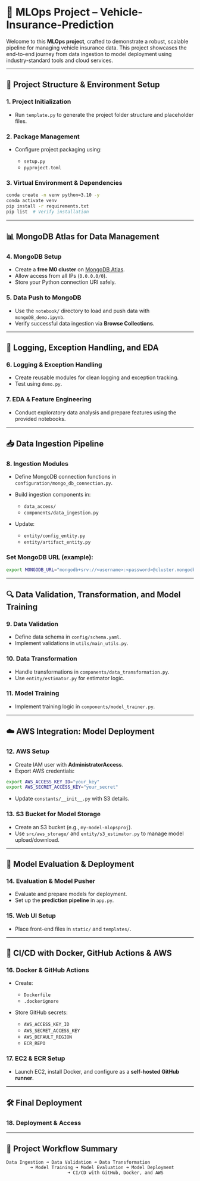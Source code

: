 # 🚗 MLOps Project – Vehicle-Insurance-Prediction

Welcome to this **MLOps project**, crafted to demonstrate a robust, scalable pipeline for managing vehicle insurance data. This project showcases the end-to-end journey from data ingestion to model deployment using industry-standard tools and cloud services.


---

## 📁 Project Structure & Environment Setup

### 1. Project Initialization

* Run `template.py` to generate the project folder structure and placeholder files.

### 2. Package Management

* Configure project packaging using:

  * `setup.py`
  * `pyproject.toml`

### 3. Virtual Environment & Dependencies

```bash
conda create -n venv python=3.10 -y
conda activate venv
pip install -r requirements.txt
pip list  # Verify installation
```

---

## 📊 MongoDB Atlas for Data Management

### 4. MongoDB Setup

* Create a **free M0 cluster** on [MongoDB Atlas](https://www.mongodb.com/cloud/atlas).
* Allow access from all IPs (`0.0.0.0/0`).
* Store your Python connection URI safely.

### 5. Data Push to MongoDB

* Use the `notebook/` directory to load and push data with `mongoDB_demo.ipynb`.
* Verify successful data ingestion via **Browse Collections**.

---

## 🧰 Logging, Exception Handling, and EDA

### 6. Logging & Exception Handling

* Create reusable modules for clean logging and exception tracking.
* Test using `demo.py`.

### 7. EDA & Feature Engineering

* Conduct exploratory data analysis and prepare features using the provided notebooks.

---

## 📥 Data Ingestion Pipeline

### 8. Ingestion Modules

* Define MongoDB connection functions in `configuration/mongo_db_connection.py`.
* Build ingestion components in:

  * `data_access/`
  * `components/data_ingestion.py`
* Update:

  * `entity/config_entity.py`
  * `entity/artifact_entity.py`

### Set MongoDB URL (example):

```bash
export MONGODB_URL="mongodb+srv://<username>:<password>@cluster.mongodb.net/..."
```

---

## 🔍 Data Validation, Transformation, and Model Training

### 9. Data Validation

* Define data schema in `config/schema.yaml`.
* Implement validations in `utils/main_utils.py`.

### 10. Data Transformation

* Handle transformations in `components/data_transformation.py`.
* Use `entity/estimator.py` for estimator logic.

### 11. Model Training

* Implement training logic in `components/model_trainer.py`.

---

## ☁️ AWS Integration: Model Deployment

### 12. AWS Setup

* Create IAM user with **AdministratorAccess**.
* Export AWS credentials:

```bash
export AWS_ACCESS_KEY_ID="your_key"
export AWS_SECRET_ACCESS_KEY="your_secret"
```

* Update `constants/__init__.py` with S3 details.

### 13. S3 Bucket for Model Storage

* Create an S3 bucket (e.g., `my-model-mlopsproj`).
* Use `src/aws_storage/` and `entity/s3_estimator.py` to manage model upload/download.

---

## 🚀 Model Evaluation & Deployment

### 14. Evaluation & Model Pusher

* Evaluate and prepare models for deployment.
* Set up the **prediction pipeline** in `app.py`.

### 15. Web UI Setup

* Place front-end files in `static/` and `templates/`.

---

## 🔄 CI/CD with Docker, GitHub Actions & AWS

### 16. Docker & GitHub Actions

* Create:

  * `Dockerfile`
  * `.dockerignore`
* Store GitHub secrets:

  * `AWS_ACCESS_KEY_ID`
  * `AWS_SECRET_ACCESS_KEY`
  * `AWS_DEFAULT_REGION`
  * `ECR_REPO`

### 17. EC2 & ECR Setup

* Launch EC2, install Docker, and configure as a **self-hosted GitHub runner**.

---

## 🛠️ Final Deployment

### 18. Deployment & Access

---

## 🧠 Project Workflow Summary

```
Data Ingestion ➜ Data Validation ➜ Data Transformation
         ➜ Model Training ➜ Model Evaluation ➜ Model Deployment
                       ➜ CI/CD with GitHub, Docker, and AWS
```